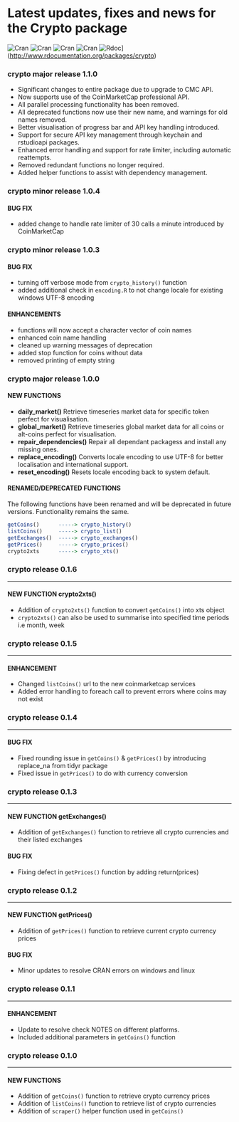 # Latest updates, fixes and news for the Crypto package
![Cran](http://cranlogs.r-pkg.org/badges/grand-total/crypto) ![Cran](http://cranlogs.r-pkg.org/badges/crypto) ![Cran](http://cranlogs.r-pkg.org/badges/last-week/crypto) ![Cran](http://cranlogs.r-pkg.org/badges/last-day/crypto) ![Rdoc](http://www.rdocumentation.org/badges/version/crypto)](http://www.rdocumentation.org/packages/crypto)

### crypto major release 1.1.0
- Significant changes to entire package due to upgrade to CMC API.
- Now supports use of the CoinMarketCap professional API.
- All parallel processing functionality has been removed.
- All deprecated functions now use their new name, and warnings for old names removed.
- Better visualisation of progress bar and API key handling introduced.
- Support for secure API key management through keychain and rstudioapi packages.
- Enhanced error handling and support for rate limiter, including automatic reattempts.
- Removed redundant functions no longer required.
- Added helper functions to assist with dependency management.

### crypto minor release 1.0.4
#### BUG FIX
- added change to handle rate limiter of 30 calls a minute introduced by CoinMarketCap

### crypto minor release 1.0.3
#### BUG FIX
- turning off verbose mode from `crypto_history()` function
- added additional check in `encoding.R` to not change locale for existing windows UTF-8 encoding

#### ENHANCEMENTS
- functions will now accept a character vector of coin names
- enhanced coin name handling
- cleaned up warning messages of deprecation
- added stop function for coins without data
- removed printing of empty string
### crypto major release 1.0.0
#### NEW FUNCTIONS
- **daily_market()** Retrieve timeseries market data for specific token perfect for visualisation.
- **global_market()** Retrieve timeseries global market data for all coins or alt-coins perfect for visualisation.
- **repair_dependencies()** Repair all dependant packagess and install any missing ones.
- **replace_encoding()** Converts locale encoding to use UTF-8 for better localisation and international support.
- **reset_encoding()** Resets locale encoding back to system default.

#### RENAMED/DEPRECATED FUNCTIONS
The following functions have been renamed and will be deprecated in future versions. Functionality remains the same.

```R
getCoins()      -----> crypto_history()
listCoins()     -----> crypto_list()
getExchanges()  -----> crypto_exchanges()
getPrices()     -----> crypto_prices()
crypto2xts      -----> crypto_xts()
```

### crypto release 0.1.6

---

#### NEW FUNCTION  **crypto2xts()**
- Addition of `crypto2xts()` function to convert `getCoins()` into xts object
- `crypto2xts()` can also be used to summarise into specified time periods i.e month, week

### crypto release 0.1.5

---

#### ENHANCEMENT
- Changed `listCoins()` url to the new coinmarketcap services
- Added error handling to foreach call to prevent errors where coins may not exist

### crypto release 0.1.4

---

#### BUG FIX
- Fixed rounding issue in `getCoins()` & `getPrices()` by introducing replace_na from tidyr package
- Fixed issue in `getPrices()` to do with currency conversion

### crypto release 0.1.3

---

#### NEW FUNCTION  **getExchanges()**
- Addition of `getExchanges()` function to retrieve all crypto currencies and their listed exchanges

#### BUG FIX
- Fixing defect in `getPrices()` function by adding return(prices)

### crypto release 0.1.2

---

#### NEW FUNCTION  **getPrices()**
- Addition of `getPrices()` function to retrieve current crypto currency prices

#### BUG FIX
- Minor updates to resolve CRAN errors on windows and linux

### crypto release 0.1.1

---

#### ENHANCEMENT
- Update to resolve check NOTES on different platforms.
- Included additional parameters in `getCoins()` function

### crypto release 0.1.0

---

#### NEW FUNCTIONS
- Addition of `getCoins()` function to retrieve crypto currency prices
- Addition of `listCoins()` function to retrieve list of crypto currencies
- Addition of `scraper()` helper function used in `getCoins()`
